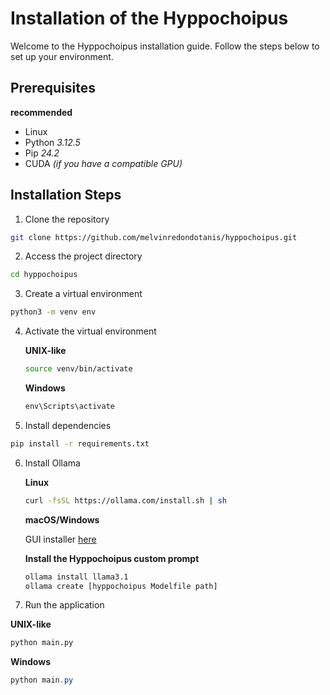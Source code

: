 # Installation of the Hyppochoipus

Welcome to the Hyppochoipus installation guide. Follow the steps below to set up your environment.

## Prerequisites

**recommended**

- Linux
- Python *3.12.5*
- Pip *24.2*
- CUDA *(if you have a compatible GPU)*

## Installation Steps

1. Clone the repository

```bash
git clone https://github.com/melvinredondotanis/hyppochoipus.git
```

2. Access the project directory

```bash
cd hyppochoipus
```

3. Create a virtual environment

```bash
python3 -m venv env
```

4. Activate the virtual environment

    **UNIX-like**

    ```bash
    source venv/bin/activate
    ```

    **Windows**

    ```powershell
    env\Scripts\activate
    ```

5. Install dependencies

```bash
pip install -r requirements.txt
```

6. Install Ollama

    **Linux**

    ```bash
    curl -fsSL https://ollama.com/install.sh | sh
    ```

    **macOS/Windows**

    GUI installer [here](https://ollama.com/download)
    
    **Install the Hyppochoipus custom prompt**

    ```bash
    ollama install llama3.1
    ollama create [hyppochoipus Modelfile path]
    ```

7. Run the application

**UNIX-like**

```bash
python main.py
```

**Windows**

```powershell
python main.py
```

